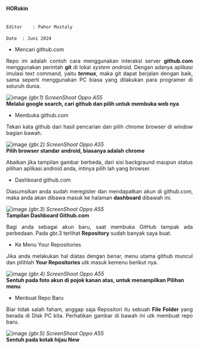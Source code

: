 #### HORskin

<br/>`Editor 	: Pahor Mustaly`<br>
<br/>`Date 	: Juni 2024`<br>

- Mencari github.com
<p align=justify>
Repo ini adalah contoh cara 
menggunakan interaksi server 
<b>github.com</b> 
menggunakan perintah <b>git</b> di lokal 
<i>system android</i>. Dengan adanya aplikasi 
imulasi text command, yaitu <b><i>termux</i></b>, 
maka git dapat berjalan dengan baik, 
sama seperti menggunakan PC biasa yang
dilakukan para programer di seluruh 
dunia.
</p>

![image](HUB_1.png)
<i>(gbr.1) ScreenShoot Oppo A55</i>
<br/>
<b>Melalui google search, cari github dan pilih
untuk membuka web nya</b>
<br>

- Membuka github.com
<p align=justify>
Tekan kata github dari hasil pencarian dan pilih 
chrome browser di window bagian bawah.
</p>

![image](HUB_2.png)
<i>(gbr.2) ScreenShoot Oppo A55</i>
<br/>
<b>Pilih browser standar android, biasanya adalah
 chrome</b>
<br>

<p align=justify>
Abaikan jika tampilan gambar berbeda, dari sisi 
backgraund maupun status pilihan aplikasi android 
anda, intinya pilih lah yang browser. 
</p>

- Dashboard github.com
<p align=justify>
Diasumsikan anda sudah meregister dan mendapatkan 
akun di github.com,
maka anda akan dibawa masuk ke halaman 
<b>dashboard</b> dibawah ini.
</p>

![image](HUB_3.png)
<i>(gbr.3) ScreenShoot Oppo A55</i>
<br/>
<b>Tampilan Dashboard Github.com</b>
<br>

<p align=justify> Bagi anda sebagai akun baru, 
saat membuka GitHub tampak ada perbedaan. Pada 
gbr.3 terlihat <b>Repository</b> sudah banyak 
saya buat. </p>

- Ke Menu Your Repositories 
<p align=justify> 
Jika anda melakukan hal diatas dengan benar, 
menu utama github muncul dan pilihlah <b>Your 
Repositories</b> utk masuk kemenu berikut nya. 
</p>

![image](HUB_4.png)
<i>(gbr.4) ScreenShoot Oppo A55</i> 
<br/> 
<b> 
Sentuh pada foto akun di pojok kanan atas, 
untuk menampilkan Pilihan menu 
</b> 
<br>

- Menbuat Repo Baru 
<p align=justify> 
Biar tidak salah faham, anggap saja Repositori itu 
sebuah <b>File Folder</b> yang berada di Disk 
PC kita. Perhatikan gambar di bawah ini utk 
membuat repo baru.
</p>

![image](HUB_5.png)
<i>(gbr.5) ScreenShoot Oppo A55</i>
<br/>
<b>
Sentuh pada kotak hijau New 
</b>
<br>


